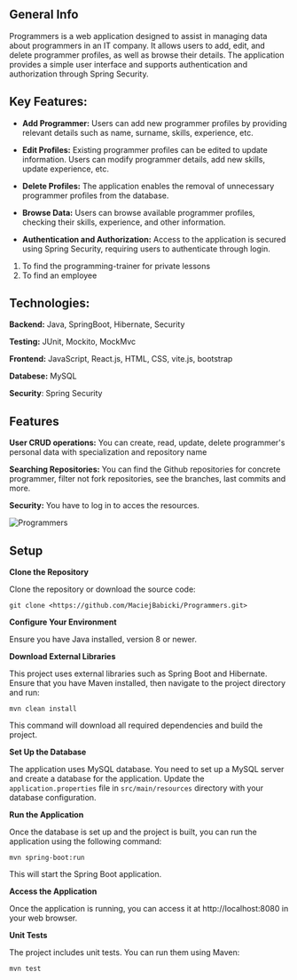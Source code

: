 ## General Info

Programmers is a web application designed to assist in managing data about programmers in an IT company. It allows users to add, edit, and delete programmer profiles, as well as browse their details. The application provides a simple user interface and supports authentication and authorization through Spring Security.

## Key Features:

- **Add Programmer:** Users can add new programmer profiles by providing relevant details such as name, surname, skills, experience, etc.

- **Edit Profiles:** Existing programmer profiles can be edited to update information. Users can modify programmer details, add new skills, update experience, etc.

- **Delete Profiles:** The application enables the removal of unnecessary programmer profiles from the database.

- **Browse Data:** Users can browse available programmer profiles, checking their skills, experience, and other information.

- **Authentication and Authorization:** Access to the application is secured using Spring Security, requiring users to authenticate through login.
   
1) To find the programming-trainer for private lessons
2) To find an employee

## Technologies:

**Backend:** Java, SpringBoot, Hibernate, Security

**Testing:** JUnit, Mockito, MockMvc

**Frontend:** JavaScript, React.js, HTML, CSS, vite.js, bootstrap 

**Databese:** MySQL

**Security**: Spring Security

## Features
**User CRUD operations:** You can create, read, update, delete programmer's personal data with specialization and repository name

**Searching Repositories:** You can find the Github repositories for concrete programmer, filter not fork repositories, see the branches, last commits and more.

**Security:** You have to log in to acces the resources.

![Programmers](https://github.com/MaciejBabicki/Programmers/assets/123827748/c271de49-bc31-4677-a039-b11874ff387e)


## Setup
**Clone the Repository**

Clone the repository or download the source code:
```
git clone <https://github.com/MaciejBabicki/Programmers.git>
```
**Configure Your Environment**

Ensure you have Java installed, version 8 or newer.

**Download External Libraries**

This project uses external libraries such as Spring Boot and Hibernate. Ensure that you have Maven installed, then navigate to the project directory and run:
```
mvn clean install
```
This command will download all required dependencies and build the project.

**Set Up the Database**

The application uses MySQL database. You need to set up a MySQL server and create a database for the application. Update the `application.properties` file in `src/main/resources` directory with your database configuration.

**Run the Application**

Once the database is set up and the project is built, you can run the application using the following command:
```
mvn spring-boot:run
```
This will start the Spring Boot application.

**Access the Application**

Once the application is running, you can access it at http://localhost:8080 in your web browser.

**Unit Tests**

The project includes unit tests. You can run them using Maven:
```
mvn test
```
